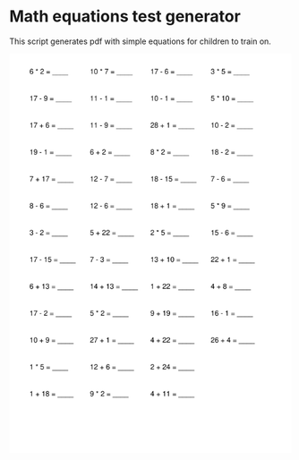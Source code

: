 # Math equations test generator

This script generates pdf with simple equations for children to train on.

![](src/example_task.png)

[comment]: <> (&#40;с&#41; ChernV &#40;otter18&#41;, 2022)

[comment]: <> (Go to https://github.com/otter18 for more info)